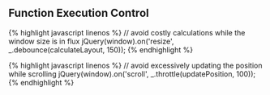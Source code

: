 ---
---

## Function Execution Control

{% highlight javascript linenos %}
// avoid costly calculations while the window size is in flux
jQuery(window).on('resize', _.debounce(calculateLayout, 150));
{% endhighlight %}

{% highlight javascript linenos %}
// avoid excessively updating the position while scrolling
jQuery(window).on('scroll', _.throttle(updatePosition, 100));
{% endhighlight %}


